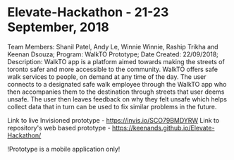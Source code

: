 # Elevate-Hackathon - 21-23 September, 2018
Team Members: Shanil Patel, Andy Le, Winnie Winnie, Raship Trikha and Keenan Dsouza;
Program: WalkTO Prototype;
Date Created: 22/09/2018;
Description: WalkTO app is a platform aimed towards making the streets of toronto safer and more accessible to the community. WalkTO offers safe walk services to people, on demand at any time of the day. The user connects to a designated safe walk employee through the WalkTO app who then accompanies them to the destination through streets that user deems unsafe. The user then leaves feedback on why they felt  unsafe which helps collect data that in turn can be used to fix similar problems in the future.

Link to live Invisioned prototype - https://invis.io/SCO79BMDYRW
Link to repository's web based prototype - https://keenands.github.io/Elevate-Hackathon/

!Prototype is a mobile application only!
